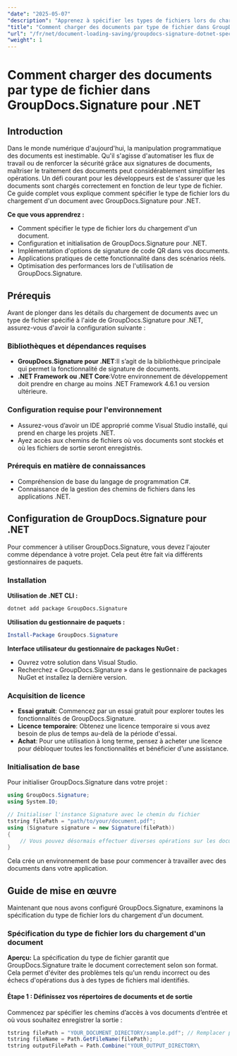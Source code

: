 ```yaml
---
"date": "2025-05-07"
"description": "Apprenez à spécifier les types de fichiers lors du chargement de documents avec GroupDocs.Signature pour .NET. Simplifiez le traitement de vos documents grâce à notre guide étape par étape."
"title": "Comment charger des documents par type de fichier dans GroupDocs.Signature pour .NET ? Un guide complet"
"url": "/fr/net/document-loading-saving/groupdocs-signature-dotnet-specify-file-type-loading/"
"weight": 1
---
```


# Comment charger des documents par type de fichier dans GroupDocs.Signature pour .NET

## Introduction

Dans le monde numérique d'aujourd'hui, la manipulation programmatique des documents est inestimable. Qu'il s'agisse d'automatiser les flux de travail ou de renforcer la sécurité grâce aux signatures de documents, maîtriser le traitement des documents peut considérablement simplifier les opérations. Un défi courant pour les développeurs est de s'assurer que les documents sont chargés correctement en fonction de leur type de fichier. Ce guide complet vous explique comment spécifier le type de fichier lors du chargement d'un document avec GroupDocs.Signature pour .NET.

**Ce que vous apprendrez :**
- Comment spécifier le type de fichier lors du chargement d'un document.
- Configuration et initialisation de GroupDocs.Signature pour .NET.
- Implémentation d'options de signature de code QR dans vos documents.
- Applications pratiques de cette fonctionnalité dans des scénarios réels.
- Optimisation des performances lors de l'utilisation de GroupDocs.Signature.

## Prérequis

Avant de plonger dans les détails du chargement de documents avec un type de fichier spécifié à l'aide de GroupDocs.Signature pour .NET, assurez-vous d'avoir la configuration suivante :

### Bibliothèques et dépendances requises
- **GroupDocs.Signature pour .NET**:Il s’agit de la bibliothèque principale qui permet la fonctionnalité de signature de documents.
- **.NET Framework ou .NET Core**:Votre environnement de développement doit prendre en charge au moins .NET Framework 4.6.1 ou version ultérieure.

### Configuration requise pour l'environnement
- Assurez-vous d’avoir un IDE approprié comme Visual Studio installé, qui prend en charge les projets .NET.
- Ayez accès aux chemins de fichiers où vos documents sont stockés et où les fichiers de sortie seront enregistrés.

### Prérequis en matière de connaissances
- Compréhension de base du langage de programmation C#.
- Connaissance de la gestion des chemins de fichiers dans les applications .NET.
  
## Configuration de GroupDocs.Signature pour .NET

Pour commencer à utiliser GroupDocs.Signature, vous devez l'ajouter comme dépendance à votre projet. Cela peut être fait via différents gestionnaires de paquets.

### Installation

**Utilisation de .NET CLI :**
```bash
dotnet add package GroupDocs.Signature
```

**Utilisation du gestionnaire de paquets :**
```powershell
Install-Package GroupDocs.Signature
```

**Interface utilisateur du gestionnaire de packages NuGet :**
- Ouvrez votre solution dans Visual Studio.
- Recherchez « GroupDocs.Signature » dans le gestionnaire de packages NuGet et installez la dernière version.

### Acquisition de licence

- **Essai gratuit**: Commencez par un essai gratuit pour explorer toutes les fonctionnalités de GroupDocs.Signature.
- **Licence temporaire**: Obtenez une licence temporaire si vous avez besoin de plus de temps au-delà de la période d'essai.
- **Achat**: Pour une utilisation à long terme, pensez à acheter une licence pour débloquer toutes les fonctionnalités et bénéficier d'une assistance.

### Initialisation de base

Pour initialiser GroupDocs.Signature dans votre projet :
```csharp
using GroupDocs.Signature;
using System.IO;

// Initialiser l'instance Signature avec le chemin du fichier
tstring filePath = "path/to/your/document.pdf";
using (Signature signature = new Signature(filePath))
{
    // Vous pouvez désormais effectuer diverses opérations sur les documents
}
```

Cela crée un environnement de base pour commencer à travailler avec des documents dans votre application.

## Guide de mise en œuvre

Maintenant que nous avons configuré GroupDocs.Signature, examinons la spécification du type de fichier lors du chargement d'un document.

### Spécification du type de fichier lors du chargement d'un document

**Aperçu:**
La spécification du type de fichier garantit que GroupDocs.Signature traite le document correctement selon son format. Cela permet d'éviter des problèmes tels qu'un rendu incorrect ou des échecs d'opérations dus à des types de fichiers mal identifiés.

#### Étape 1 : Définissez vos répertoires de documents et de sortie

Commencez par spécifier les chemins d’accès à vos documents d’entrée et où vous souhaitez enregistrer la sortie :
```csharp
tstring filePath = "YOUR_DOCUMENT_DIRECTORY/sample.pdf"; // Remplacer par le chemin réel
tstring fileName = Path.GetFileName(filePath);
tstring outputFilePath = Path.Combine("YOUR_OUTPUT_DIRECTORY\